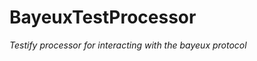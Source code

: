BayeuxTestProcessor
========================
*Testify processor for interacting with the bayeux protocol*

